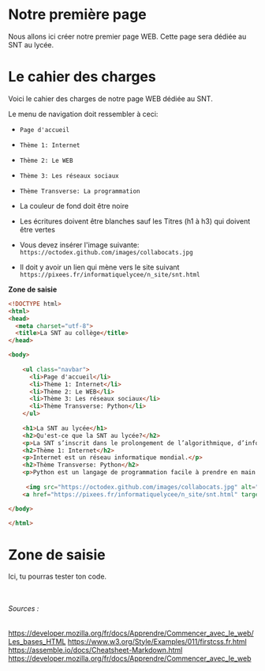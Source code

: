# Notre première page
Nous allons ici créer notre premier page WEB. Cette page sera dédiée au SNT au lycée.

# Le cahier des charges

Voici le cahier des charges de notre page WEB dédiée au SNT.

Le menu de navigation doit ressembler à ceci:
* `Page d'accueil`
* `Thème 1: Internet`
* `Thème 2: Le WEB`
* `Thème 3: Les réseaux sociaux`
* `Thème Transverse: La programmation`

* La couleur de fond doit être noire
* Les écritures doivent être blanches sauf les Titres (h1 à h3) qui doivent être vertes
* Vous devez insérer l'image suivante: `https://octodex.github.com/images/collabocats.jpg`
* Il doit y avoir un lien qui mène vers le site suivant `https://pixees.fr/informatiquelycee/n_site/snt.html`

**Zone de saisie**
```html runnable
<!DOCTYPE html>
<html>
<head>
  <meta charset="utf-8">
  <title>La SNT au collège</title>
</head>

<body>
    
    <ul class="navbar">
      <li>Page d'accueil</li>
      <li>Thème 1: Internet</li>
      <li>Thème 2: Le WEB</li>
      <li>Thème 3: Les réseaux sociaux</li>
      <li>Thème Transverse: Python</li>   
    </ul>
    
    <h1>La SNT au lycée</h1>
    <h2>Qu'est-ce que la SNT au lycée?</h2>
    <p>La SNT s’inscrit dans le prolongement de l’algorithmique, d’informatique et de programmation vus au collège.</p>
    <h2>Thème 1: Internet</h2>
    <p>Internet est un réseau informatique mondial.</p>
    <h2>Thème Transverse: Python</h2>
    <p>Python est un langage de programmation facile à prendre en main.</p>
    
     <img src="https://octodex.github.com/images/collabocats.jpg" alt="" />
    <a href="https://pixees.fr/informatiquelycee/n_site/snt.html" target="_blank">Cours sur le SNT</a>

</body>

</html>
```

# Zone de saisie
Ici, tu pourras tester ton code.
```html runnable



```

###### Sources :

<https://developer.mozilla.org/fr/docs/Apprendre/Commencer_avec_le_web/Les_bases_HTML>
<https://www.w3.org/Style/Examples/011/firstcss.fr.html>
<https://assemble.io/docs/Cheatsheet-Markdown.html>
<https://developer.mozilla.org/fr/docs/Apprendre/Commencer_avec_le_web>
